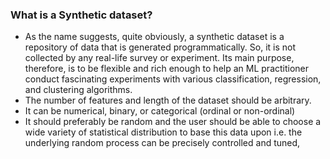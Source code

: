 ### What is a Synthetic dataset?
  - As the name suggests, quite obviously, a synthetic dataset
    is a repository of data that is generated programmatically. 
    So, it is not collected by any real-life survey or experiment. 
    Its main purpose, therefore, is to be flexible and rich enough 
    to help an ML practitioner conduct fascinating experiments with 
    various classification, regression, and clustering algorithms.  
 - The number of features and length of the dataset should be arbitrary.
 - It can be numerical, binary, or categorical (ordinal or non-ordinal)
 - It should preferably be random and the user should be able to choose a
   wide variety of statistical distribution to base this data upon i.e. 
   the underlying random process can be precisely controlled and tuned,
